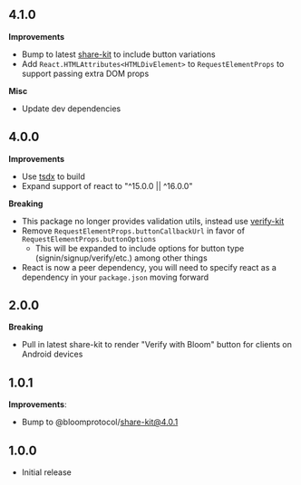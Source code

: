 ## 4.1.0

**Improvements**

- Bump to latest [share-kit](https://github.com/hellobloom/share-kit) to include button variations
- Add `React.HTMLAttributes<HTMLDivElement>` to `RequestElementProps` to support passing extra DOM props

**Misc**

- Update dev dependencies

## 4.0.0

**Improvements**

- Use [tsdx](https://github.com/palmerhq/tsdx) to build
- Expand support of react to "^15.0.0 || ^16.0.0"

**Breaking**

- This package no longer provides validation utils, instead use [verify-kit](https://github.com/hellobloom/verify-kit)
- Remove `RequestElementProps.buttonCallbackUrl` in favor of `RequestElementProps.buttonOptions`
  - This will be expanded to include options for button type (signin/signup/verify/etc.) among other things
- React is now a peer dependency, you will need to specify react as a dependency in your `package.json` moving forward

## 2.0.0

**Breaking**

- Pull in latest share-kit to render "Verify with Bloom" button for clients on Android devices

## 1.0.1

**Improvements**:

- Bump to @bloomprotocol/share-kit@4.0.1

## 1.0.0

- Initial release
